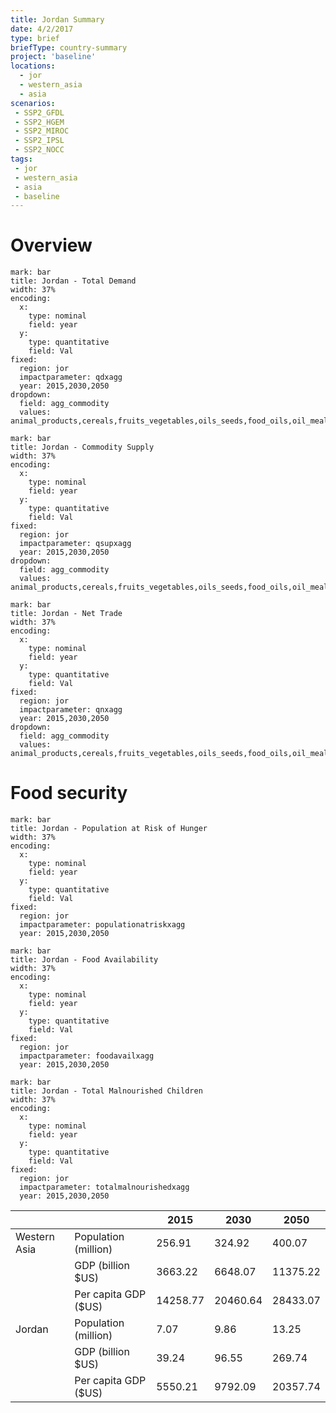 ```yaml
---
title: Jordan Summary
date: 4/2/2017
type: brief
briefType: country-summary
project: 'baseline'
locations:
  - jor
  - western_asia
  - asia
scenarios:
 - SSP2_GFDL
 - SSP2_HGEM
 - SSP2_MIROC
 - SSP2_IPSL
 - SSP2_NOCC
tags:
 - jor
 - western_asia
 - asia
 - baseline
---
```

# Overview 

```chart
mark: bar
title: Jordan - Total Demand
width: 37%
encoding:
  x:
    type: nominal
    field: year
  y:
    type: quantitative
    field: Val
fixed:
  region: jor
  impactparameter: qdxagg
  year: 2015,2030,2050
dropdown:
  field: agg_commodity
  values: animal_products,cereals,fruits_vegetables,oils_seeds,food_oils,oil_meals,other,pulses,roots_tubers,sugar
```

```chart
mark: bar
title: Jordan - Commodity Supply
width: 37%
encoding:
  x:
    type: nominal
    field: year
  y:
    type: quantitative
    field: Val
fixed:
  region: jor
  impactparameter: qsupxagg
  year: 2015,2030,2050
dropdown:
  field: agg_commodity
  values: animal_products,cereals,fruits_vegetables,oils_seeds,food_oils,oil_meals,other,pulses,roots_tubers,sugar
```

```chart
mark: bar
title: Jordan - Net Trade
width: 37%
encoding:
  x:
    type: nominal
    field: year
  y:
    type: quantitative
    field: Val
fixed:
  region: jor
  impactparameter: qnxagg
  year: 2015,2030,2050
dropdown:
  field: agg_commodity
  values: animal_products,cereals,fruits_vegetables,oils_seeds,food_oils,oil_meals,other,pulses,roots_tubers,sugar
```

# Food security

```chart
mark: bar
title: Jordan - Population at Risk of Hunger
width: 37%
encoding:
  x:
    type: nominal
    field: year
  y:
    type: quantitative
    field: Val
fixed:
  region: jor
  impactparameter: populationatriskxagg
  year: 2015,2030,2050
```

```chart
mark: bar
title: Jordan - Food Availability
width: 37%
encoding:
  x:
    type: nominal
    field: year
  y:
    type: quantitative
    field: Val
fixed:
  region: jor
  impactparameter: foodavailxagg
  year: 2015,2030,2050
```

```chart
mark: bar
title: Jordan - Total Malnourished Children
width: 37%
encoding:
  x:
    type: nominal
    field: year
  y:
    type: quantitative
    field: Val
fixed:
  region: jor
  impactparameter: totalmalnourishedxagg
  year: 2015,2030,2050
```

|   |   | 2015 | 2030 | 2050 |
|---|---|---|---|---|
| Western Asia | Population (million) | 256.91 | 324.92 | 400.07 |
|  | GDP (billion $US) | 3663.22 | 6648.07 | 11375.22 |
|  | Per capita GDP ($US) | 14258.77 | 20460.64 | 28433.07 |
| Jordan | Population (million) | 7.07 | 9.86 | 13.25 |
|  | GDP (billion $US) | 39.24 | 96.55 | 269.74 |
|  | Per capita GDP ($US) | 5550.21| 9792.09| 20357.74|